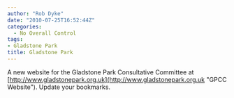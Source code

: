 ```yaml
---
author: "Rob Dyke"
date: "2010-07-25T16:52:44Z"
categories:
  - No Overall Control
tags:
- Gladstone Park
title: Gladstone Park
---
```

A new website for the Gladstone Park Consultative Committee at [http://www.gladstonepark.org.uk](http://www.gladstonepark.org.uk "GPCC Website"). Update your bookmarks.

